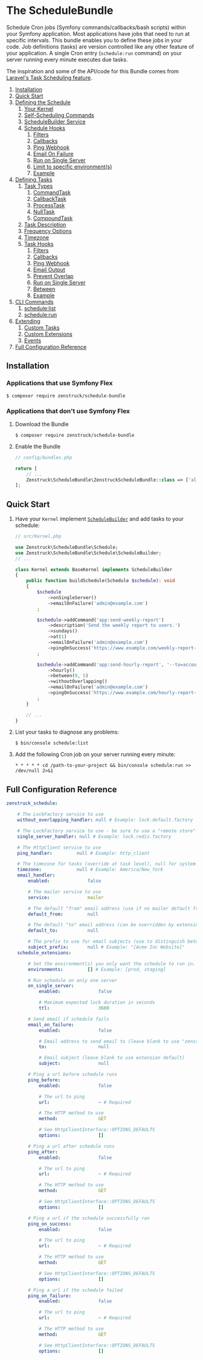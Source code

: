 # The ScheduleBundle

Schedule Cron jobs (Symfony commands/callbacks/bash scripts) within your Symfony
application. Most applications have jobs that need to run at specific intervals.
This bundle enables you to define these jobs in your code. Job definitions (tasks)
are version controlled like any other feature of your application. A single Cron
entry (`schedule:run` command) on your server running every minute executes due
tasks.

The inspiration and some of the API/code for this Bundle comes from [Laravel's
Task Scheduling feature](https://laravel.com/docs/master/scheduling).

1. [Installation](#installation)
2. [Quick Start](#quick-start)
3. [Defining the Schedule](define-schedule.md)
    1. [Your Kernel](define-schedule.md#your-kernel)
    2. [Self-Scheduling Commands](define-schedule.md#self-scheduling-commands)
    3. [ScheduleBuilder Service](define-schedule.md#schedulebuilder-service)
    4. [Schedule Hooks](define-schedule.md#schedule-hooks)
        1. [Filters](define-schedule.md#filters)
        2. [Callbacks](define-schedule.md#callbacks)
        3. [Ping Webhook](define-schedule.md#ping-webhook)
        4. [Email On Failure](define-schedule.md#email-on-failure)
        5. [Run on Single Server](define-schedule.md#run-on-single-server)
        6. [Limit to specific environment(s)](define-schedule.md#limit-to-specific-environments)
        7. [Example](define-schedule.md#example)
4. [Defining Tasks](define-tasks.md)
    1. [Task Types](define-tasks.md#task-types)
        1. [CommandTask](define-tasks.md#commandtask)
        2. [CallbackTask](define-tasks.md#callbacktask)
        3. [ProcessTask](define-tasks.md#processtask)
        4. [NullTask](define-tasks.md#nulltask)
        5. [CompoundTask](define-tasks.md#compoundtask)
    2. [Task Description](define-tasks.md#task-description)
    3. [Frequency Options](define-tasks.md#frequency-options)
    4. [Timezone](define-tasks.md#timezone)
    5. [Task Hooks](define-tasks.md#task-hooks)
        1. [Filters](define-tasks.md#filters)
        2. [Callbacks](define-tasks.md#callbacks)
        3. [Ping Webhook](define-tasks.md#ping-webhook)
        4. [Email Output](define-tasks.md#email-output)
        5. [Prevent Overlap](define-tasks.md#prevent-overlap)
        6. [Run on Single Server](define-tasks.md#run-on-single-server)
        7. [Between](define-tasks.md#between)
        8. [Example](define-tasks.md#example)
5. [CLI Commands](cli-commands.md)
    1. [schedule:list](cli-commands.md#schedulelist)
    2. [schedule:run](cli-commands.md#schedulerun)
6. [Extending](extending.md)
    1. [Custom Tasks](extending.md#custom-tasks)
    2. [Custom Extensions](extending.md#custom-extensions)
    3. [Events](extending.md#events)
7. [Full Configuration Reference](#full-configuration-reference)

## Installation

### Applications that use Symfony Flex

```console
$ composer require zenstruck/schedule-bundle
```

### Applications that don't use Symfony Flex

1. Download the Bundle

    ```console
    $ composer require zenstruck/schedule-bundle
    ```

2. Enable the Bundle

    ```php
    // config/bundles.php
    
    return [
        // ...
        Zenstruck\ScheduleBundle\ZenstruckScheduleBundle::class => ['all' => true],
    ];
    ```

## Quick Start

1. Have your `Kernel` implement [`ScheduleBuilder`](../src/Schedule/ScheduleBuilder.php)
   and add tasks to your schedule:

    ```php
    // src/Kernel.php
    
    use Zenstruck\ScheduleBundle\Schedule;
    use Zenstruck\ScheduleBundle\Schedule\ScheduleBuilder;
    // ...
    
    class Kernel extends BaseKernel implements ScheduleBuilder
    {
        public function buildSchedule(Schedule $schedule): void
        {
            $schedule
                ->onSingleServer()
                ->emailOnFailure('admin@example.com')
            ;
   
            $schedule->addCommand('app:send-weekly-report')
                ->description('Send the weekly report to users.')
                ->sundays()
                ->at(1)
                ->emailOnFailure('admin@example.com')
                ->pingOnSuccess('https://www.example.com/weekly-report-healthcheck')
            ;
    
            $schedule->addCommand('app:send-hourly-report', '--to=accounting@example.com', '--to=sales@example.com')
                ->hourly()
                ->between(9, 5)
                ->withoutOverlapping()
                ->emailOnFailure('admin@example.com')
                ->pingOnSuccess('https://www.example.com/hourly-report-healthcheck')
            ;
        }
    
        // ...
    }
    ```
   
2. List your tasks to diagnose any problems:

    ```console
    $ bin/console schedule:list
    ```

3. Add the following Cron job on your server running every minute:

    ```
    * * * * * cd /path-to-your-project && bin/console schedule:run >> /dev/null 2>&1
    ```

## Full Configuration Reference

```yaml
zenstruck_schedule:

    # The LockFactory service to use
    without_overlapping_handler: null # Example: lock.default.factory

    # The LockFactory service to use - be sure to use a "remote store" (https://symfony.com/doc/current/components/lock.html#remote-stores)
    single_server_handler: null # Example: lock.redis.factory

    # The HttpClient service to use
    ping_handler:         null # Example: http_client

    # The timezone for tasks (override at task level), null for system default
    timezone:             null # Example: America/New_York
    email_handler:
        enabled:              false

        # The mailer service to use
        service:              mailer

        # The default "from" email address (use if no mailer default from is configured)
        default_from:         null

        # The default "to" email address (can be overridden by extension)
        default_to:           null

        # The prefix to use for email subjects (use to distinguish between different application schedules)
        subject_prefix:       null # Example: "[Acme Inc Website]"
    schedule_extensions:

        # Set the environment(s) you only want the schedule to run in.
        environments:         [] # Example: [prod, staging]

        # Run schedule on only one server
        on_single_server:
            enabled:              false

            # Maximum expected lock duration in seconds
            ttl:                  3600

        # Send email if schedule fails
        email_on_failure:
            enabled:              false

            # Email address to send email to (leave blank to use "zenstruck_schedule.email_handler.default_to")
            to:                   null

            # Email subject (leave blank to use extension default)
            subject:              null

        # Ping a url before schedule runs
        ping_before:
            enabled:              false

            # The url to ping
            url:                  ~ # Required

            # The HTTP method to use
            method:               GET

            # See HttpClientInterface::OPTIONS_DEFAULTS
            options:              []

        # Ping a url after schedule runs
        ping_after:
            enabled:              false

            # The url to ping
            url:                  ~ # Required

            # The HTTP method to use
            method:               GET

            # See HttpClientInterface::OPTIONS_DEFAULTS
            options:              []

        # Ping a url if the schedule successfully ran
        ping_on_success:
            enabled:              false

            # The url to ping
            url:                  ~ # Required

            # The HTTP method to use
            method:               GET

            # See HttpClientInterface::OPTIONS_DEFAULTS
            options:              []

        # Ping a url if the schedule failed
        ping_on_failure:
            enabled:              false

            # The url to ping
            url:                  ~ # Required

            # The HTTP method to use
            method:               GET

            # See HttpClientInterface::OPTIONS_DEFAULTS
            options:              []
```
